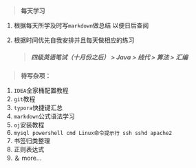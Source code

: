 > **每天学习**


 1. 根据每天所学及时写`markdown`做总结  以便日后查阅

 2. 根据时间优先自我安排并且每天做相应的练习

    > ##### 四级英语笔试（十月份之后） > Java > 线代 > 算法 > 汇编
> **待写杂项：**
1. `IDEA`全家桶配置教程
2. `git`教程
3. `typora`快捷键汇总
4. `markdown`公式语法学习
5. `oj`安装教程
6. `mysql powershell cmd Linux命令提示行 ssh sshd apache2 `
7. 书签归类整理
8. 正则表达式
9. ＆ more...
